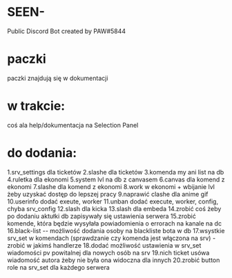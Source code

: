 # SEEN-
 Public Discord Bot created by PAW#5844

# paczki
paczki znajdują się w dokumentacji

# w trakcie:
coś ala help/dokumentacja na Selection Panel

# do dodania:
1.srv_settings dla ticketów
2.slashe dla ticketów
3.komenda my ani list na db
4.ruletka dla ekonomi
5.system lvl na db z canvasem
6.canvas dla komend z ekonomi
7.slashe dla komend z ekonomi
8.work w ekonomi + wbijanie lvl żeby uzyskać dostęp do lepszej pracy
9.naprawić clashe dla anime gif
10.userinfo dodać exeute, worker
11.unban dodać execute, worker, config, chyba srv_config
12.slash dla kicka
13.slash dla embeda
14.zrobić coś żeby po dodaniu aktułki db zapisywały się ustawienia serwera
15.zrobić komende, która będzie wysyłała powiadomienia o errorach na kanale na dc
16.black-list -- możliwość dodania osoby na blackliste bota w db
17.wsystkie srv_set w komendach (sprawdzanie czy komenda jest włączona na srv) -
zrobić w jakimś handlerze
18.dodać możliwość ustawienia w srv_set wiadomości pv powitalnej dla nowych osób na srv
19.nich ticket usówa wiadomość autora żeby nie była ona widoczna dla innych
20.zrobić button role na srv_set dla każdego serwera